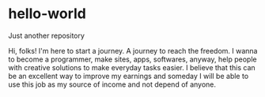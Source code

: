 # hello-world
Just another repository

Hi, folks!
I'm here to start a journey. A journey to reach the freedom. I wanna to become a programmer, make sites, apps, softwares, anyway, help people with creative solutions to make everyday tasks easier. I believe that this can be an excellent way to improve my earnings and someday I will be able to use this job as my source of income and not depend of anyone.
